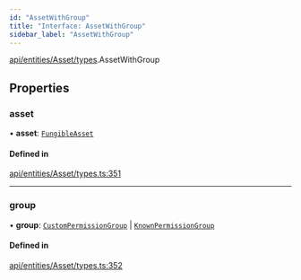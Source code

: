 ```yaml
---
id: "AssetWithGroup"
title: "Interface: AssetWithGroup"
sidebar_label: "AssetWithGroup"
---
```


[api/entities/Asset/types](../../../../../../modules/API/Entities/Asset/Types/Types.md).AssetWithGroup

## Properties

### asset

• **asset**: [`FungibleAsset`](../../../../../../classes/API/Entities/Asset/Fungible/FungibleAsset.md)

#### Defined in

[api/entities/Asset/types.ts:351](https://github.com/PolymeshAssociation/polymesh-sdk/blob/fe2e6dd1d/src/api/entities/Asset/types.ts#L351)

___

### group

• **group**: [`CustomPermissionGroup`](../../../../../../classes/API/Entities/CustomPermissionGroup/CustomPermissionGroup.md) \| [`KnownPermissionGroup`](../../../../../../classes/API/Entities/KnownPermissionGroup/KnownPermissionGroup.md)

#### Defined in

[api/entities/Asset/types.ts:352](https://github.com/PolymeshAssociation/polymesh-sdk/blob/fe2e6dd1d/src/api/entities/Asset/types.ts#L352)
